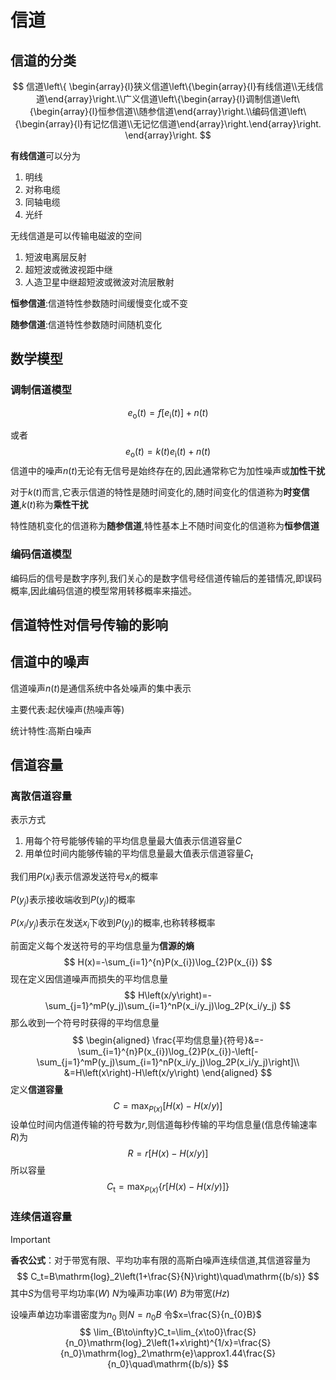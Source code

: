 # 信道

## 信道的分类

$$
信道\left\{
\begin{array}{l}狭义信道\left\{\begin{array}{l}有线信道\\无线信道\end{array}\right.\\广义信道\left\{\begin{array}{l}调制信道\left\{\begin{array}{l}恒参信道\\随参信道\end{array}\right.\\编码信道\left\{\begin{array}{l}有记忆信道\\无记忆信道\end{array}\right.\end{array}\right.
\end{array}\right.
$$

**有线信道**可以分为

1. 明线
2. 对称电缆
3. 同轴电缆
4. 光纤

无线信道是可以传输电磁波的空间

1. 短波电离层反射
2. 超短波或微波视距中继
3. 人造卫星中继超短波或微波对流层散射



**恒参信道**:信道特性参数随时间缓慢变化或不变

**随参信道**:信道特性参数随时间随机变化



## 数学模型

### 调制信道模型

$$
e_{\mathrm{o}}(t)=f[e_{\mathrm{i}}(t)]+n(t)
$$

或者
$$
e_\mathrm{o}(t)=k(t)e_\mathrm{i}(t)+n(t)
$$
信道中的噪声$n(t)$无论有无信号是始终存在的,因此通常称它为加性噪声或**加性干扰**

对于$k(t)$而言,它表示信道的特性是随时间变化的,随时间变化的信道称为**时变信道**,$k(t)$称为**乘性干扰**

特性随机变化的信道称为**随参信道**,特性基本上不随时间变化的信道称为**恒参信道**



### 编码信道模型

编码后的信号是数字序列,我们关心的是数字信号经信道传输后的差错情况,即误码概率,因此编码信道的模型常用转移概率来描述。





## 信道特性对信号传输的影响





## 信道中的噪声

信道噪声$n(t)$是通信系统中各处噪声的集中表示

主要代表:起伏噪声(热噪声等)

统计特性:高斯白噪声



## 信道容量

### 离散信道容量

表示方式

1. 用每个符号能够传输的平均信息量最大值表示信道容量$C$
2. 用单位时间内能够传输的平均信息量最大值表示信道容量$C_t$



我们用$P(x_{i})$表示信源发送符号$x_{i}$的概率

$P(y_{j})$表示接收端收到$P(y_{j})$的概率

$P(x_i/y_j)$表示在发送$x_{i}$下收到$P(y_{j})$的概率,也称转移概率



前面定义每个发送符号的平均信息量为**信源的熵**
$$
H(x)=-\sum_{i=1}^{n}P(x_{i})\log_{2}P(x_{i})
$$
现在定义因信道噪声而损失的平均信息量
$$
H\left(x/y\right)=-\sum_{j=1}^mP(y_j)\sum_{i=1}^nP(x_i/y_j)\log_2P(x_i/y_j)
$$
那么收到一个符号时获得的平均信息量
$$
\begin{aligned}
\frac{平均信息量}{符号}&=-\sum_{i=1}^{n}P(x_{i})\log_{2}P(x_{i})-\left[-\sum_{j=1}^mP(y_j)\sum_{i=1}^nP(x_i/y_j)\log_2P(x_i/y_j)\right]\\
&=H\left(x\right)-H\left(x/y\right)
\end{aligned}
$$
定义**信道容量**
$$
C=\max_{P(x)}\left[H(x)-H(x/y)\right]
$$
设单位时间内信道传输的符号数为$r$,则信道每秒传输的平均信息量(信息传输速率$R$)为
$$
R=r\left[H(x)-H(x/y)\right]
$$
所以容量
$$
C_{\mathrm{t}}=\max_{P(x)}\left\{r\left[H(x)-H(x/y)\right]\right\}
$$


### 连续信道容量

> [!IMPORTANT]
>
> **香农公式**：对于带宽有限、平均功率有限的高斯白噪声连续信道,其信道容量为
> $$
> C_t=B\mathrm{log}_2\left(1+\frac{S}{N}\right)\quad\mathrm{(b/s)}
> $$
> 其中$S$为信号平均功率($W$)  $N$为噪声功率($W$)  $B$为带宽($Hz$)

设噪声单边功率谱密度为$n_{0}$ 则$N=n_{0}B$  令$x=\frac{S}{n_{0}B}$
$$
\lim_{B\to\infty}C_t=\lim_{x\to0}\frac{S}{n_0}\mathrm{log}_2\left(1+x\right)^{1/x}=\frac{S}{n_0}\mathrm{log}_2\mathrm{e}\approx1.44\frac{S}{n_0}\quad\mathrm{(b/s)}
$$
